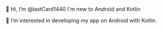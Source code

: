 <!---
lastCard1440/lastCard1440 is a ✨ special ✨ repository because its `README.md` (this file) appears on your GitHub profile.
You can click the Preview link to take a look at your changes.
--->
👋 Hi, I’m @lastCard1440
I'm new to Android and Kotlin

👀 I’m interested in developing my app on Android with Kotlin.
